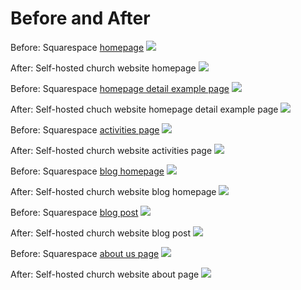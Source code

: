 # Before and After

Before: Squarespace [homepage](http://www.prettyprairieumc.org)
![](images/original-website-homepage.png)

After: Self-hosted church website homepage
![](images/self-hosted-church-website-homepage.png)

Before: Squarespace [homepage detail example page](http://www.prettyprairieumc.org/#/welcome)
![](images/original-website-homepage-detail-example-page.png)

After: Self-hosted chuch website homepage detail example page
![](images/self-hosted-church-website-homepage-detail-example-page.png)

Before: Squarespace [activities page](http://www.prettyprairieumc.org/activities)
![](images/original-website-activities.png)

After: Self-hosted church website activities page
![](images/self-hosted-church-website-activities-page.png)

Before: Squarespace [blog homepage](http://www.prettyprairieumc.org/new-blog)
![](images/original-website-blog.png)

After: Self-hosted church website blog homepage
![](images/self-hosted-church-website-blog-homepage.png)

Before: Squarespace [blog post](http://www.prettyprairieumc.org/new-blog/2016/7/12/pastors-welcome)
![](images/original-website-blog-post.png)

After: Self-hosted church website blog post
![](images/self-hosted-church-website-blog-post.png)

Before: Squarespace [about us page](http://www.prettyprairieumc.org/about)
![](images/original-website-about.png)

After: Self-hosted church website about page
![](images/self-hosted-church-website-about-page.png)
